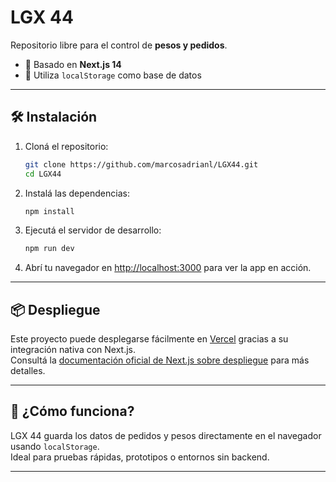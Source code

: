 # LGX 44

Repositorio libre para el control de **pesos y pedidos**.

- 🚀 Basado en **Next.js 14**
- 💾 Utiliza `localStorage` como base de datos

---

## 🛠️ Instalación

1. Cloná el repositorio:

   ```bash
   git clone https://github.com/marcosadrianl/LGX44.git
   cd LGX44
   ```

2. Instalá las dependencias:

   ```bash
   npm install
   ```

3. Ejecutá el servidor de desarrollo:

   ```bash
   npm run dev
   ```

4. Abrí tu navegador en [http://localhost:3000](http://localhost:3000) para ver la app en acción.

---

## 📦 Despliegue

Este proyecto puede desplegarse fácilmente en [Vercel](https://vercel.com/new) gracias a su integración nativa con Next.js.  
Consultá la [documentación oficial de Next.js sobre despliegue](https://nextjs.org/docs/app/building-your-application/deploying) para más detalles.

---

## 🧠 ¿Cómo funciona?

LGX 44 guarda los datos de pedidos y pesos directamente en el navegador usando `localStorage`.  
Ideal para pruebas rápidas, prototipos o entornos sin backend.

---

